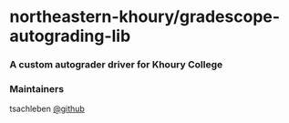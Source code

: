 # northeastern-khoury/gradescope-autograding-lib
### A custom autograder driver for Khoury College

### Maintainers
tsachleben [@github](https://github.com/tsachleben)
